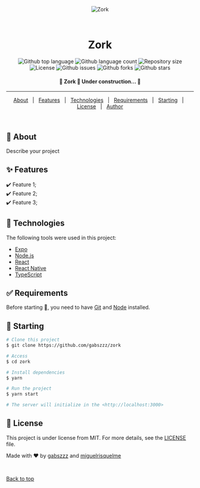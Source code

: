 <div align="center" id="top">
  <img src="./.github/app.gif" alt="Zork" />

&#xa0;

  <!-- <a href="https://zork.netlify.app">Demo</a> -->
</div>

<h1 align="center">Zork</h1>

<p align="center">
  <img alt="Github top language" src="https://img.shields.io/github/languages/top/gabszzz/zork?color=56BEB8">

  <img alt="Github language count" src="https://img.shields.io/github/languages/count/gabszzz/zork?color=56BEB8">

  <img alt="Repository size" src="https://img.shields.io/github/repo-size/gabszzz/zork?color=56BEB8">

  <img alt="License" src="https://img.shields.io/github/license/gabszzz/zork?color=56BEB8">

  <img alt="Github issues" src="https://img.shields.io/github/issues/gabszzz/zork?color=56BEB8" />

  <img alt="Github forks" src="https://img.shields.io/github/forks/gabszzz/zork?color=56BEB8" />

  <img alt="Github stars" src="https://img.shields.io/github/stars/gabszzz/zork?color=56BEB8" />
</p>

<!-- Status -->

<h4 align="center">
	🚧  Zork 🚀 Under construction...  🚧
</h4>

<hr>

<p align="center">
  <a href="#dart-about">About</a> &#xa0; | &#xa0;
  <a href="#sparkles-features">Features</a> &#xa0; | &#xa0;
  <a href="#rocket-technologies">Technologies</a> &#xa0; | &#xa0;
  <a href="#white_check_mark-requirements">Requirements</a> &#xa0; | &#xa0;
  <a href="#checkered_flag-starting">Starting</a> &#xa0; | &#xa0;
  <a href="#memo-license">License</a> &#xa0; | &#xa0;
  <a href="https://github.com/gabszzz" target="_blank">Author</a>
</p>

<br>

## :dart: About

Describe your project

## :sparkles: Features

:heavy_check_mark: Feature 1;\
:heavy_check_mark: Feature 2;\
:heavy_check_mark: Feature 3;

## :rocket: Technologies

The following tools were used in this project:

- [Expo](https://expo.io/)
- [Node.js](https://nodejs.org/en/)
- [React](https://pt-br.reactjs.org/)
- [React Native](https://reactnative.dev/)
- [TypeScript](https://www.typescriptlang.org/)

## :white_check_mark: Requirements

Before starting :checkered_flag:, you need to have [Git](https://git-scm.com) and [Node](https://nodejs.org/en/) installed.

## :checkered_flag: Starting

```bash
# Clone this project
$ git clone https://github.com/gabszzz/zork

# Access
$ cd zork

# Install dependencies
$ yarn

# Run the project
$ yarn start

# The server will initialize in the <http://localhost:3000>
```

## :memo: License

This project is under license from MIT. For more details, see the [LICENSE](LICENSE.md) file.

Made with :heart: by <a href="https://github.com/gabszzz" target="_blank">gabszzz</a> and <a href="https://github.com/miguelrisquelme" target="_blank">miguelrisquelme</a>

&#xa0;

<a href="#top">Back to top</a>
